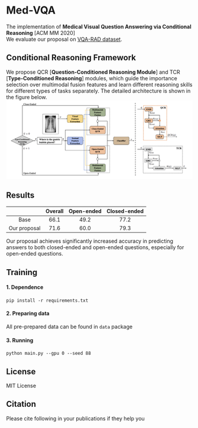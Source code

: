 # Med-VQA
The implementation of **Medical Visual Question Answering via Conditional Reasoning** [ACM MM 2020]  
We evaluate our proposal on [VQA-RAD dataset](https://www.nature.com/articles/sdata2018251#data-citations).

 

## Conditional Reasoning Framework  

We propose QCR [**Question-Conditioned Reasoning Module**] and TCR [**Type-Conditioned Reasoning**] modules, which guide the importance selection over multimodal fusion features and learn different reasoning skills for different types of tasks separately. The detailed architecture is shown in the figure below.  
![Image text](https://raw.githubusercontent.com/Awenbocc/Med-VQA/master/pics/architecture.png)

## Results

|  | Overall | Open-ended | Closed-ended |
| :----:| :----: | :----: | :----: |
| Base | 66.1 | 49.2 | 77.2 | 
| Our proposal | 71.6 | 60.0 | 79.3|

Our proposal achieves significantly increased accuracy in predicting answers to both closed-ended and open-ended questions, especially for open-ended questions.

## Training

#### 1. Dependence
```
pip install -r requirements.txt
```

####  2. Preparing data
All pre-prepared data can be found in ```data``` package

####  3. Running
```
python main.py --gpu 0 --seed 88
```

## License  
MIT License


## Citation
Please cite following in your publications if they help you


